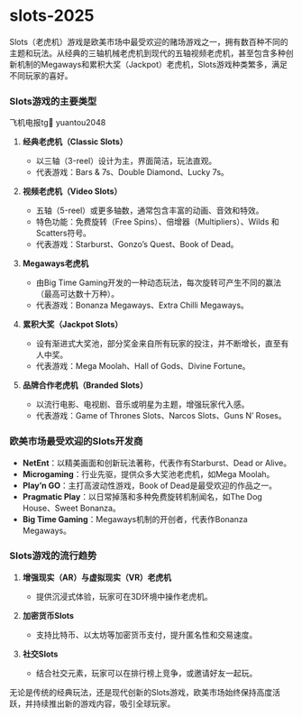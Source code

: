 # slots-2025
Slots（老虎机）游戏是欧美市场中最受欢迎的赌场游戏之一，拥有数百种不同的主题和玩法。从经典的三轴机械老虎机到现代的五轴视频老虎机，甚至包含多种创新机制的Megaways和累积大奖（Jackpot）老虎机，Slots游戏种类繁多，满足不同玩家的喜好。  

### **Slots游戏的主要类型**  
飞机电报tg👋 yuantou2048
1. **经典老虎机（Classic Slots）**  
   - 以三轴（3-reel）设计为主，界面简洁，玩法直观。  
   - 代表游戏：Bars & 7s、Double Diamond、Lucky 7s。  

2. **视频老虎机（Video Slots）**  
   - 五轴（5-reel）或更多轴数，通常包含丰富的动画、音效和特效。  
   - 特色功能：免费旋转（Free Spins）、倍增器（Multipliers）、Wilds 和 Scatters符号。  
   - 代表游戏：Starburst、Gonzo’s Quest、Book of Dead。  

3. **Megaways老虎机**  
   - 由Big Time Gaming开发的一种动态玩法，每次旋转可产生不同的赢法（最高可达数十万种）。  
   - 代表游戏：Bonanza Megaways、Extra Chilli Megaways。  

4. **累积大奖（Jackpot Slots）**  
   - 设有渐进式大奖池，部分奖金来自所有玩家的投注，并不断增长，直至有人中奖。  
   - 代表游戏：Mega Moolah、Hall of Gods、Divine Fortune。  

5. **品牌合作老虎机（Branded Slots）**  
   - 以流行电影、电视剧、音乐或明星为主题，增强玩家代入感。  
   - 代表游戏：Game of Thrones Slots、Narcos Slots、Guns N’ Roses。  

### **欧美市场最受欢迎的Slots开发商**  

- **NetEnt**：以精美画面和创新玩法著称，代表作有Starburst、Dead or Alive。  
- **Microgaming**：行业先驱，提供众多大奖池老虎机，如Mega Moolah。  
- **Play’n GO**：主打高波动性游戏，Book of Dead是最受欢迎的作品之一。  
- **Pragmatic Play**：以日常掉落和多种免费旋转机制闻名，如The Dog House、Sweet Bonanza。  
- **Big Time Gaming**：Megaways机制的开创者，代表作Bonanza Megaways。  

### **Slots游戏的流行趋势**  

1. **增强现实（AR）与虚拟现实（VR）老虎机**  
   - 提供沉浸式体验，玩家可在3D环境中操作老虎机。  

2. **加密货币Slots**  
   - 支持比特币、以太坊等加密货币支付，提升匿名性和交易速度。  

3. **社交Slots**  
   - 结合社交元素，玩家可以在排行榜上竞争，或邀请好友一起玩。  

无论是传统的经典玩法，还是现代创新的Slots游戏，欧美市场始终保持高度活跃，并持续推出新的游戏内容，吸引全球玩家。
